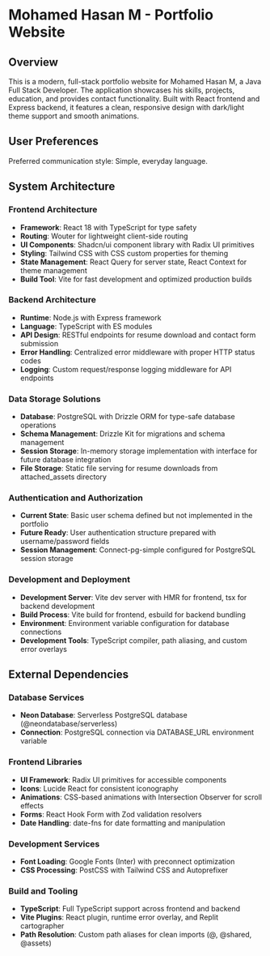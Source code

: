 # Mohamed Hasan M - Portfolio Website

## Overview

This is a modern, full-stack portfolio website for Mohamed Hasan M, a Java Full Stack Developer. The application showcases his skills, projects, education, and provides contact functionality. Built with React frontend and Express backend, it features a clean, responsive design with dark/light theme support and smooth animations.

## User Preferences

Preferred communication style: Simple, everyday language.

## System Architecture

### Frontend Architecture
- **Framework**: React 18 with TypeScript for type safety
- **Routing**: Wouter for lightweight client-side routing
- **UI Components**: Shadcn/ui component library with Radix UI primitives
- **Styling**: Tailwind CSS with CSS custom properties for theming
- **State Management**: React Query for server state, React Context for theme management
- **Build Tool**: Vite for fast development and optimized production builds

### Backend Architecture
- **Runtime**: Node.js with Express framework
- **Language**: TypeScript with ES modules
- **API Design**: RESTful endpoints for resume download and contact form submission
- **Error Handling**: Centralized error middleware with proper HTTP status codes
- **Logging**: Custom request/response logging middleware for API endpoints

### Data Storage Solutions
- **Database**: PostgreSQL with Drizzle ORM for type-safe database operations
- **Schema Management**: Drizzle Kit for migrations and schema management
- **Session Storage**: In-memory storage implementation with interface for future database integration
- **File Storage**: Static file serving for resume downloads from attached_assets directory

### Authentication and Authorization
- **Current State**: Basic user schema defined but not implemented in the portfolio
- **Future Ready**: User authentication structure prepared with username/password fields
- **Session Management**: Connect-pg-simple configured for PostgreSQL session storage

### Development and Deployment
- **Development Server**: Vite dev server with HMR for frontend, tsx for backend development
- **Build Process**: Vite build for frontend, esbuild for backend bundling
- **Environment**: Environment variable configuration for database connections
- **Development Tools**: TypeScript compiler, path aliasing, and custom error overlays

## External Dependencies

### Database Services
- **Neon Database**: Serverless PostgreSQL database (@neondatabase/serverless)
- **Connection**: PostgreSQL connection via DATABASE_URL environment variable

### Frontend Libraries
- **UI Framework**: Radix UI primitives for accessible components
- **Icons**: Lucide React for consistent iconography
- **Animations**: CSS-based animations with Intersection Observer for scroll effects
- **Forms**: React Hook Form with Zod validation resolvers
- **Date Handling**: date-fns for date formatting and manipulation

### Development Services
- **Font Loading**: Google Fonts (Inter) with preconnect optimization
- **CSS Processing**: PostCSS with Tailwind CSS and Autoprefixer

### Build and Tooling
- **TypeScript**: Full TypeScript support across frontend and backend
- **Vite Plugins**: React plugin, runtime error overlay, and Replit cartographer
- **Path Resolution**: Custom path aliases for clean imports (@, @shared, @assets)
